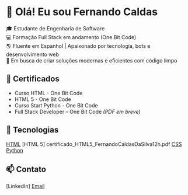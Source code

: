 # 👋 Olá! Eu sou Fernando Caldas

🎓 Estudante de Engenharia de Software  
💻 Formação Full Stack em andamento (One Bit Code)  
🌎 Fluente em Espanhol | Apaixonado por tecnologia, bots e desenvolvimento web  
🚀 Em busca de criar soluções modernas e eficientes com código limpo

## 🏅 Certificados
- Curso HTML - One Bit Code
- HTML 5 - One Bit Code
- Curso Start Python - One Bit Code
- Full Stack Developer – One Bit Code *(PDF em breve)*


## 🚀 Tecnologias

[HTML](https://github.com/FernandoCaldas9/FernandoCaldas9/blob/main/certificado_HTML_FernandoCaldasDaSilva%20(1).pdf#:~:text=LEIA%2DME.md-,certificado_HTML_FernandoCaldasDaSilva,-(1).pdf)
[HTML 5] certificado_HTML5_FernandoCaldasDaSilva12h.pdf
[CSS](https://img.shields.io/badge/CSS3-1572B6?style=flat&logo=css3&logoColor=white)
[Python](https://github.com/FernandoCaldas9/FernandoCaldas9#:~:text=certificado_Start%2DPython_FernandoCaldasDaSilva.pdf)


## 📫 Contato

[LinkedIn]
[Email](fndcaldas@gmail.com)
